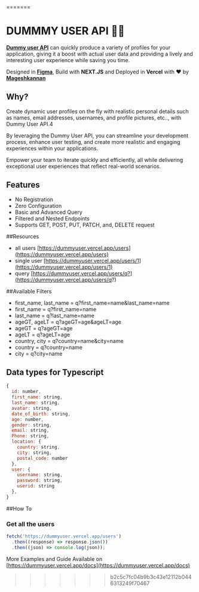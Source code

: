 
=======
# DUMMMY USER API 👨‍💻
**[Dummy user API](https://dummyuser.vercel.app/ "Dummy user API")** can quickly produce a variety of profiles for your application, giving it a boost with actual user data and providing a lively and interesting user experience while saving you time.

Designed in [**Figma**](https://www.figma.com/file/7JyXxYG1nM1ElI9sTeqN4J/API?type=design&node-id=0%3A1&mode=design&t=ocyC5QcRRZSfyDqc-1 "Figma"), Build with **NEXT.JS** and Deployed in **Vercel** with ❤️ by [**Mageshkannan**](https://github.com/magesh-sam "Mageshkannan")

## Why?
Create dynamic user profiles on the fly with realistic personal details such as names, email addresses, usernames, and profile pictures, etc.., with Dummy User API.4

By leveraging the Dummy User API, you can streamline your development process, enhance user testing, and create more realistic and engaging experiences within your applications.

Empower your team to iterate quickly and efficiently, all while delivering exceptional user experiences that reflect real-world scenarios.

## Features
- No Registration
- Zero Configuration
-  Basic and Advanced Query
-  Filtered and Nested Endpoints
- Supports GET, POST, PUT, PATCH, and, DELETE request

##Resources
- all users [https://dummyuser.vercel.app/users](https://dummyuser.vercel.app/users)
- single user [https://dummyuser.vercel.app/users/1](https://dummyuser.vercel.app/users/1)
- query [https://dummyuser.vercel.app/users/q?](https://dummyuser.vercel.app/users/q?)

##Available Filters
- first_name, last_name = q?first_name=name&last_name=name
- first_name = q?first_name=name
- last_name = q?last_name=name
- ageGT, ageLT = q?ageGT=age&ageLT=age
- ageGT = q?ageGT=age
- ageLT = q?ageLT=age
- country, city = q?country=name&city=name
- country = q?country=name
- city = q?city=name

## Data types for Typescript

```javascript
{
  id: number,
  first_name: string,
  last_name: string,
  avatar: string,
  date_of_birth: string,
  age: number,
  gender: string,
  email: string,
  Phone: string,
  location: {
    country: string,
    city: string,
    postal_code: number
  },
  user: {
    username: string,
    password: string,
    userid: string
  },
}
```

##How To

### Get all the users
```javascript
fetch('https://dummyuser.vercel.app/users')
  .then((response) => response.json())
  .then((json) => console.log(json));
```

More Examples and Guide Available on [https://dummyuser.vercel.app/docs](https://dummyuser.vercel.app/docs)

>>>>>>> b2c5c7fc04b9b3c43e12112b0446313249f70467
